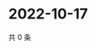 # 2022-10-17

共 0 条

<!-- BEGIN WEIBO -->
<!-- 最后更新时间 Mon Oct 17 2022 22:39:53 GMT+0800 (China Standard Time) -->

<!-- END WEIBO -->
